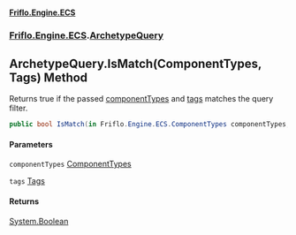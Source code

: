 #### [Friflo.Engine.ECS](index.md 'index')
### [Friflo.Engine.ECS](Friflo.Engine.ECS.md 'Friflo.Engine.ECS').[ArchetypeQuery](ArchetypeQuery.md 'Friflo.Engine.ECS.ArchetypeQuery')

## ArchetypeQuery.IsMatch(ComponentTypes, Tags) Method

Returns true if the passed [componentTypes](ArchetypeQuery.IsMatch(ComponentTypes,Tags).md#Friflo.Engine.ECS.ArchetypeQuery.IsMatch(Friflo.Engine.ECS.ComponentTypes,Friflo.Engine.ECS.Tags).componentTypes 'Friflo.Engine.ECS.ArchetypeQuery.IsMatch(Friflo.Engine.ECS.ComponentTypes, Friflo.Engine.ECS.Tags).componentTypes') and [tags](ArchetypeQuery.IsMatch(ComponentTypes,Tags).md#Friflo.Engine.ECS.ArchetypeQuery.IsMatch(Friflo.Engine.ECS.ComponentTypes,Friflo.Engine.ECS.Tags).tags 'Friflo.Engine.ECS.ArchetypeQuery.IsMatch(Friflo.Engine.ECS.ComponentTypes, Friflo.Engine.ECS.Tags).tags') matches the query filter.

```csharp
public bool IsMatch(in Friflo.Engine.ECS.ComponentTypes componentTypes, in Friflo.Engine.ECS.Tags tags);
```
#### Parameters

<a name='Friflo.Engine.ECS.ArchetypeQuery.IsMatch(Friflo.Engine.ECS.ComponentTypes,Friflo.Engine.ECS.Tags).componentTypes'></a>

`componentTypes` [ComponentTypes](ComponentTypes.md 'Friflo.Engine.ECS.ComponentTypes')

<a name='Friflo.Engine.ECS.ArchetypeQuery.IsMatch(Friflo.Engine.ECS.ComponentTypes,Friflo.Engine.ECS.Tags).tags'></a>

`tags` [Tags](Tags.md 'Friflo.Engine.ECS.Tags')

#### Returns
[System.Boolean](https://docs.microsoft.com/en-us/dotnet/api/System.Boolean 'System.Boolean')